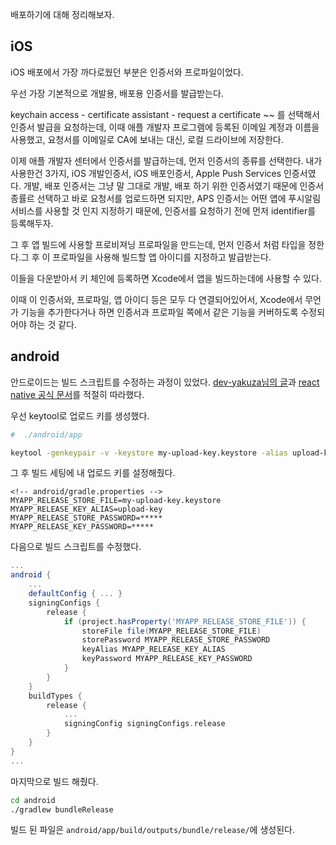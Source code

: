 배포하기에 대해 정리해보자.

## iOS

iOS 배포에서 가장 까다로웠던 부분은 인증서와 프로파일이었다.

우선 가장 기본적으로 개발용, 배포용 인증서를 발급받는다.

keychain access - certificate assistant - request a certificate ~~ 를 선택해서 인증서 발급을 요청하는데, 이때 애플 개발자 프로그램에 등록된 이메일 계정과 이름을 사용했고, 요청서를 이메일로 CA에 보내는 대신, 로컬 드라이브에 저장한다.

이제 애플 개발자 센터에서 인증서를 발급하는데, 먼저 인증서의 종류를 선택한다. 내가 사용한건 3가지, iOS 개발인증서, iOS 배포인증서, Apple Push Services 인증서였다. 개발, 배포 인증서는 그냥 말 그대로 개발, 배포 하기 위한 인증서였기 때문에 인증서 종률르 선택하고 바로 요청서를 업로드하면 되지만, APS 인증서는 어떤 앱에 푸시알림 서비스를 사용할 것 인지 지정하기 때문에, 인증서를 요청하기 전에 먼저 identifier를 등록해두자.

그 후 앱 빌드에 사용할 프로비져닝 프로파일을 만드는데, 먼저 인증서 처럼 타입을 정한다.그 후 이 프로파일을 사용해 빌드할 앱 아이디를 지정하고 발급받는다.

이들을 다운받아서 키 체인에 등록하면 Xcode에서 앱을 빌드하는데에 사용할 수 있다.

이때 이 인증서와, 프로파일, 앱 아이디 등은 모두 다 연결되어있어서, Xcode에서 무언가 기능을 추가한다거나 하면 인증서과 프로파일 쪽에서 같은 기능을 커버하도록 수정되어야 하는 것 같다.

## android

안드로이드는 빌드 스크립트를 수정하는 과정이 있었다. [dev-yakuza님의 글](https://dev-yakuza.github.io/ko/react-native/android-running-on-device/)과 [react native 공식 문서](https://reactnative.dev/docs/signed-apk-android)를 적절히 따라했다.

우선 keytool로 업로드 키를 생성했다.

```bash
#  ./android/app

keytool -genkeypair -v -keystore my-upload-key.keystore -alias upload-key -keyalg RSA -keysize 2048 -validity 10000
```

그 후 빌드 세팅에 내 업로드 키를 설정해줬다.

```properties
<!-- android/gradle.properties -->
MYAPP_RELEASE_STORE_FILE=my-upload-key.keystore
MYAPP_RELEASE_KEY_ALIAS=upload-key
MYAPP_RELEASE_STORE_PASSWORD=*****
MYAPP_RELEASE_KEY_PASSWORD=*****
```

다음으로 빌드 스크립트를 수정했다.

```gradle
...
android {
    ...
    defaultConfig { ... }
    signingConfigs {
        release {
            if (project.hasProperty('MYAPP_RELEASE_STORE_FILE')) {
                storeFile file(MYAPP_RELEASE_STORE_FILE)
                storePassword MYAPP_RELEASE_STORE_PASSWORD
                keyAlias MYAPP_RELEASE_KEY_ALIAS
                keyPassword MYAPP_RELEASE_KEY_PASSWORD
            }
        }
    }
    buildTypes {
        release {
            ...
            signingConfig signingConfigs.release
        }
    }
}
...
```

마지막으로 빌드 해줬다.

```bash
cd android
./gradlew bundleRelease
```

빌드 된 파일은 `android/app/build/outputs/bundle/release/`에 생성된다.
